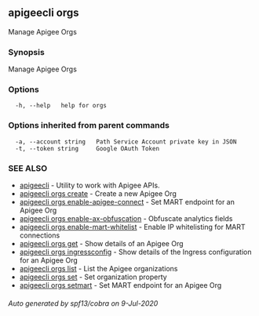 ## apigeecli orgs

Manage Apigee Orgs

### Synopsis

Manage Apigee Orgs

### Options

```
  -h, --help   help for orgs
```

### Options inherited from parent commands

```
  -a, --account string   Path Service Account private key in JSON
  -t, --token string     Google OAuth Token
```

### SEE ALSO

* [apigeecli](apigeecli.md)	 - Utility to work with Apigee APIs.
* [apigeecli orgs create](apigeecli_orgs_create.md)	 - Create a new Apigee Org
* [apigeecli orgs enable-apigee-connect](apigeecli_orgs_enable-apigee-connect.md)	 - Set MART endpoint for an Apigee Org
* [apigeecli orgs enable-ax-obfuscation](apigeecli_orgs_enable-ax-obfuscation.md)	 - Obfuscate analytics fields
* [apigeecli orgs enable-mart-whitelist](apigeecli_orgs_enable-mart-whitelist.md)	 - Enable IP whitelisting for MART connections
* [apigeecli orgs get](apigeecli_orgs_get.md)	 - Show details of an Apigee Org
* [apigeecli orgs ingressconfig](apigeecli_orgs_ingressconfig.md)	 - Show details of the Ingress configuration for an Apigee Org
* [apigeecli orgs list](apigeecli_orgs_list.md)	 - List the Apigee organizations
* [apigeecli orgs set](apigeecli_orgs_set.md)	 - Set organization property
* [apigeecli orgs setmart](apigeecli_orgs_setmart.md)	 - Set MART endpoint for an Apigee Org

###### Auto generated by spf13/cobra on 9-Jul-2020
